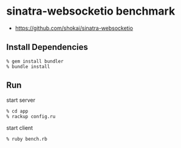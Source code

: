 sinatra-websocketio benchmark
=============================

* https://github.com/shokai/sinatra-websocketio

Install Dependencies
--------------------

    % gem install bundler
    % bundle install


Run
---

start server

    % cd app
    % rackup config.ru

start client

    % ruby bench.rb

